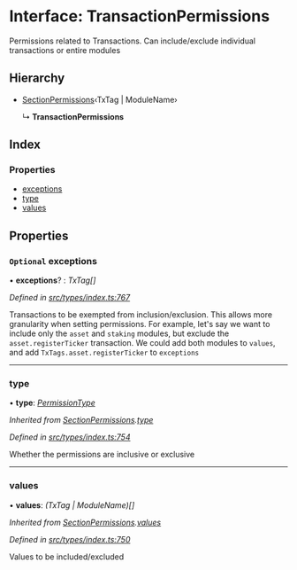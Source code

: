 # Interface: TransactionPermissions

Permissions related to Transactions. Can include/exclude individual transactions or entire modules

## Hierarchy

* [SectionPermissions](sectionpermissions.md)‹TxTag | ModuleName›

  ↳ **TransactionPermissions**

## Index

### Properties

* [exceptions](transactionpermissions.md#optional-exceptions)
* [type](transactionpermissions.md#type)
* [values](transactionpermissions.md#values)

## Properties

### `Optional` exceptions

• **exceptions**? : *TxTag[]*

*Defined in [src/types/index.ts:767](https://github.com/PolymathNetwork/polymesh-sdk/blob/da0f7fd7/src/types/index.ts#L767)*

Transactions to be exempted from inclusion/exclusion. This allows more granularity when
  setting permissions. For example, let's say we want to include only the `asset` and `staking` modules,
  but exclude the `asset.registerTicker` transaction. We could add both modules to `values`, and add
  `TxTags.asset.registerTicker` to `exceptions`

___

###  type

• **type**: *[PermissionType](../enums/permissiontype.md)*

*Inherited from [SectionPermissions](sectionpermissions.md).[type](sectionpermissions.md#type)*

*Defined in [src/types/index.ts:754](https://github.com/PolymathNetwork/polymesh-sdk/blob/da0f7fd7/src/types/index.ts#L754)*

Whether the permissions are inclusive or exclusive

___

###  values

• **values**: *(TxTag | ModuleName)[]*

*Inherited from [SectionPermissions](sectionpermissions.md).[values](sectionpermissions.md#values)*

*Defined in [src/types/index.ts:750](https://github.com/PolymathNetwork/polymesh-sdk/blob/da0f7fd7/src/types/index.ts#L750)*

Values to be included/excluded
